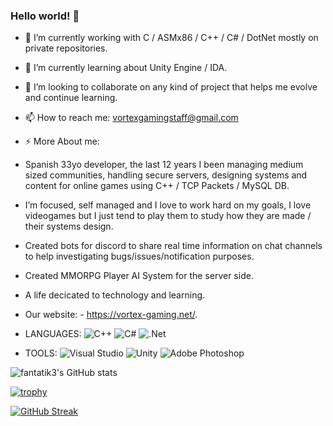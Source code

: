 ### Hello world! 👋

- 🔭 I’m currently working with C / ASMx86 / C++ / C# / DotNet mostly on private repositories.
- 🌱 I’m currently learning about Unity Engine / IDA.
- 👯 I’m looking to collaborate on any kind of project that helps me evolve and continue learning.

- 📫 How to reach me: vortexgamingstaff@gmail.com

- ⚡ More About me:

- Spanish 33yo developer, the last 12 years I been managing medium sized communities, handling secure servers, designing systems and content for online games using C++ / TCP Packets / MySQL DB.
- I’m focused, self managed and I love to work hard on my goals, I love videogames but I just tend to play them to study how they are made / their systems design.
- Created bots for discord to share real time information on chat channels to help investigating bugs/issues/notification purposes.
- Created MMORPG Player AI System for the server side.

- A life decicated to technology and learning.

- Our website: - https://vortex-gaming.net/.

- LANGUAGES: 
![C++](https://img.shields.io/badge/c++-%2300599C.svg?style=for-the-badge&logo=c%2B%2B&logoColor=white)
![C#](https://img.shields.io/badge/c%23-%23239120.svg?style=for-the-badge&logo=c-sharp&logoColor=white)
![.Net](https://img.shields.io/badge/.NET-5C2D91?style=for-the-badge&logo=.net&logoColor=white)

- TOOLS: 
![Visual Studio](https://img.shields.io/badge/Visual%20Studio-5C2D91.svg?style=for-the-badge&logo=visual-studio&logoColor=white)
![Unity](https://img.shields.io/badge/unity-%23000000.svg?style=for-the-badge&logo=unity&logoColor=white)
![Adobe Photoshop](https://img.shields.io/badge/adobe%20photoshop-%2331A8FF.svg?style=for-the-badge&logo=adobe%20photoshop&logoColor=white)

![fantatik3's GitHub stats](https://github-readme-stats.vercel.app/api?username=fantatik3&count_private=true&show_icons=true&theme=radical)

[![trophy](https://github-profile-trophy.vercel.app/?username=fantatik3&theme=onedark)](https://github.com/fantatik3/github-profile-trophy)

[![GitHub Streak](https://github-readme-streak-stats.herokuapp.com/?user=fantatik3)](https://git.io/streak-stats)
